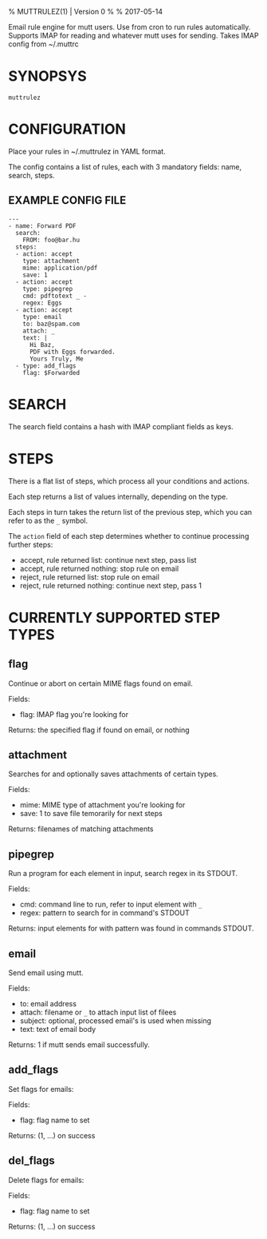 % MUTTRULEZ(1) | Version 0
%
% 2017-05-14

Email rule engine for mutt users. Use from cron to run rules automatically.
Supports IMAP for reading and whatever mutt uses for sending.
Takes IMAP config from ~/.muttrc

# SYNOPSYS

`muttrulez`

# CONFIGURATION

Place your rules in ~/.muttrulez in YAML format.

The config contains a list of rules, each with 3 mandatory fields:
name, search, steps.

## EXAMPLE CONFIG FILE

    ---
    - name: Forward PDF
      search:
        FROM: foo@bar.hu
      steps:
      - action: accept
        type: attachment
        mime: application/pdf
        save: 1
      - action: accept
        type: pipegrep
        cmd: pdftotext _ -
        regex: Eggs
      - action: accept
        type: email
        to: baz@spam.com
        attach: _
        text: |
          Hi Baz,
          PDF with Eggs forwarded.
          Yours Truly, Me
      - type: add_flags
        flag: $Forwarded

# SEARCH

The search field contains a hash with IMAP compliant fields as keys.

# STEPS

There is a flat list of steps, which process all your conditions and actions.

Each step returns a list of values internally, depending on the type.

Each steps in turn takes the return list of the previous step,
which you can refer to as the `_` symbol.

The `action` field of each step determines whether to continue processing
further steps:

* accept, rule returned list: continue next step, pass list
* accept, rule returned nothing: stop rule on email
* reject, rule returned list: stop rule on email
* reject, rule returned nothing: continue next step, pass 1

# CURRENTLY SUPPORTED STEP TYPES

## flag

Continue or abort on certain MIME flags found on email.

Fields:

* flag: IMAP flag you're looking for

Returns: the specified flag if found on email, or nothing

## attachment

Searches for and optionally saves attachments of certain types.

Fields:

* mime: MIME type of attachment you're looking for
* save: 1 to save file temorarily for next steps

Returns: filenames of matching attachments

## pipegrep

Run a program for each element in input, search regex in its STDOUT.

Fields:

* cmd: command line to run, refer to input element with `_`
* regex: pattern to search for in command's STDOUT

Returns: input elements for with pattern was found in commands STDOUT.

## email

Send email using mutt.

Fields:

* to: email address
* attach: filename or `_` to attach input list of filees
* subject: optional, processed email's is used when missing
* text: text of email body

Returns: 1 if mutt sends email successfully.

## add_flags

Set flags for emails:

Fields:

* flag: flag name to set

Returns: (1, ...) on success

## del_flags

Delete flags for emails:

Fields:

* flag: flag name to set

Returns: (1, ...) on success
